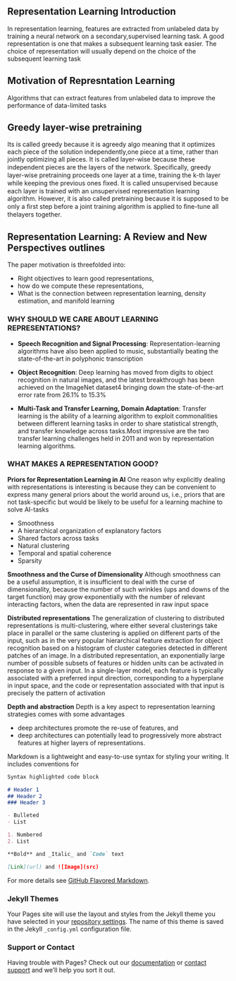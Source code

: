 ## Representation Learning Introduction
In representation learning, features are extracted from unlabeled data by training a neural network on a secondary,supervised learning task.
A good representation is one that makes a subsequent learning task easier. The choice of representation will usually depend on the choice of the subsequent learning task
## Motivation of Represntation Learning
Algorithms that can extract features from unlabeled data to improve the performance of data-limited tasks 

## Greedy layer-wise pretraining
Its is called greedy because it is agreedy algo meaning that it optimizes each piece of the solution independently,one piece at a time, rather than jointly optimizing all pieces. It is called layer-wise because these independent pieces are the layers of the network. Speciﬁcally, greedy layer-wise pretraining proceeds one layer at a time, training the k-th layer while keeping the previous ones ﬁxed. It is called unsupervised because each layer is trained with an unsupervised representation learning algorithm. However, it is also called pretraining because it is supposed to be only a ﬁrst step before a joint training algorithm is applied to ﬁne-tune all thelayers together.


## Representation Learning: A Review and New Perspectives outlines
The paper  motivation is threefolded into:
 - Right objectives to learn good representations,
 - how do we compute these representations, 
 - What is the connection between representation learning, density estimation, and manifold learning
 ### WHY SHOULD WE CARE ABOUT LEARNING REPRESENTATIONS?

- **Speech Recognition and Signal Processing**:
Representation-learning algorithms have also been applied to music, substantially beating the state-of-the-art in polyphonic transcription

- **Object Recognition**:
Deep learning has moved from digits to object recognition in natural images, and the latest
breakthrough has been achieved on the ImageNet dataset4 bringing down the state-of-the-art error rate from 26.1% to 15.3%

- **Multi-Task and Transfer Learning, Domain Adaptation**:
Transfer learning is the ability of a learning algorithm to exploit commonalities between different learning tasks in order to share statistical strength, and transfer knowledge across tasks.Most impressive are the two transfer learning challenges held in 2011 and won by representation learning algorithms.
 ### WHAT MAKES A REPRESENTATION GOOD?
**Priors for Representation Learning in AI**
 One reason why explicitly dealing with representations is interesting is because they can be convenient to express many general priors about the world around us, i.e., priors that are not task-specific but would be likely to be useful for a learning machine to solve AI-tasks
 - Smoothness
 - A hierarchical organization of explanatory factors
 - Shared factors across tasks
 - Natural clustering
 - Temporal and spatial coherence
 - Sparsity
 
 **Smoothness and the Curse of Dimensionality**
 Although smoothness can be a useful assumption, it is insufficient to deal with the curse of dimensionality, because the number of such wrinkles (ups and downs of the target function) may grow exponentially with the number of relevant interacting factors, when the data are represented in raw input space

 **Distributed representations**
 The generalization of clustering to distributed representations is multi-clustering, where either several clusterings take place in parallel or the same clustering is applied on different parts of the input, such as in the very popular hierarchical feature extraction for object recognition based on a histogram of cluster categories detected in different patches of an image.
 In a distributed representation, an exponentially large number of possible subsets of features or hidden units can be activated in response to a given input. In a single-layer model, each feature is typically associated with a preferred input direction, corresponding to a hyperplane in input space, and the code or representation associated with that input is precisely the pattern of activation


**Depth and abstraction**
Depth is a key aspect to representation learning strategies comes with some advantages
- deep architectures promote the re-use of features, and
- deep architectures can potentially lead to progressively more abstract features at higher layers of representations.



Markdown is a lightweight and easy-to-use syntax for styling your writing. It includes conventions for

```markdown
Syntax highlighted code block

# Header 1
## Header 2
### Header 3

- Bulleted
- List

1. Numbered
2. List

**Bold** and _Italic_ and `Code` text

[Link](url) and ![Image](src)
```

For more details see [GitHub Flavored Markdown](https://guides.github.com/features/mastering-markdown/).

### Jekyll Themes

Your Pages site will use the layout and styles from the Jekyll theme you have selected in your [repository settings](https://github.com/rohit46666/Rohit-Chaudhary.github.io/settings). The name of this theme is saved in the Jekyll `_config.yml` configuration file.

### Support or Contact

Having trouble with Pages? Check out our [documentation](https://help.github.com/categories/github-pages-basics/) or [contact support](https://github.com/contact) and we’ll help you sort it out.
